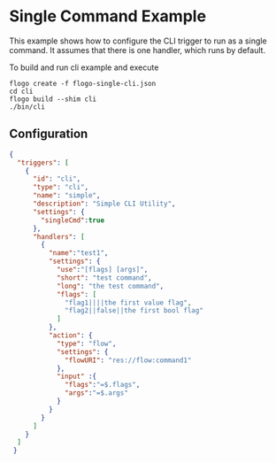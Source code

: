 
# Single Command Example
This example shows how to configure the CLI trigger to run as a single command.  It assumes
that there is one handler, which runs by default.

To build and run cli example and execute
```
flogo create -f flogo-single-cli.json
cd cli
flogo build --shim cli
./bin/cli
```


## Configuration
```json
{
  "triggers": [
    {
      "id": "cli",
      "type": "cli",
      "name": "simple",
      "description": "Simple CLI Utility",
      "settings": {
        "singleCmd":true
      },
      "handlers": [
        {
          "name":"test1",
          "settings": {
            "use":"[flags] [args]",
            "short": "test command",
            "long": "the test command",
            "flags": [
              "flag1||||the first value flag",
              "flag2||false||the first bool flag"
            ]
          },
          "action": {
            "type": "flow",
            "settings": {
              "flowURI": "res://flow:command1"
            },
            "input" :{
              "flags":"=$.flags",
              "args":"=$.args"
            }
          }
        }
      ]
    }
  ]
 }
```